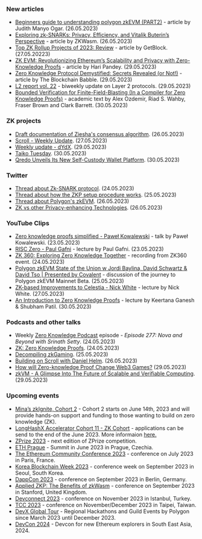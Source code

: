 ### New articles 
* [Beginners guide to understanding polygon zkEVM (PART2)](https://medium.com/@judithmanyo2/beginners-guide-to-understanding-polygon-zkevm-part2-e70c762ca482) - article by Judith Manyo Ogar. (26.05.2023)
* [Exploring zk-SNARKs: Privacy, Efficiency, and Vitalik Buterin’s Perspective](https://medium.com/@0xwasm/exploring-zk-snarks-privacy-efficiency-and-vitalik-buterins-perspective-70bba06321bb) - article by ZKWasm. (26.05.2023)
* [Top ZK Rollup Projects of 2023: Review](https://getblock.medium.com/top-zk-rollup-projects-of-2023-review-9dc052f3f3f5) - article by GetBlock. (27.05.20223)
* [ZK EVM: Revolutionizing Ethereum’s Scalability and Privacy with Zero-Knowledge Proofs](https://medium.com/coinmonks/zk-evm-revolutionizing-ethereums-scalability-and-privacy-with-zero-knowledge-proofs-85a068d6ba41) - article by Hari Pandey. (29.05.2023)
* [Zero Knowledge Protocol Demystified: Secrets Revealed (or Not!)](https://medium.com/@theblockchainbabble/zero-knowledge-protocol-demystified-secrets-revealed-or-not-8d51b1e39c6c) - article by The Blockchain Babble. (29.05.2023)
* [L2 report vol. 22](https://medium.com/paradigm-research/l2-report-vol-22-7ce6102390ae) - biweekly update on Layer 2 protocols. (29.05.2023)
* [Bounded Verification for Finite-Field-Blasting (In a Compiler for Zero Knowledge Proofs)](https://eprint.iacr.org/2023/778.pdf) - academic text by Alex Ozdemir, Riad S. Wahby, Fraser Brown and Clark Barrett. (30.05.2023)

### ZK projects
* [Draft documentation of Ziesha's consensus algorithm](https://hackmd.io/@geusebetel/ziesha-consensus). (26.05.2023)
* [Scroll - Weekly Update](https://twitter.com/Scroll_ZKP/status/1662242084412325888). (27.05.2023)
* [Weekly update - dYdX](https://twitter.com/dydxfoundation/status/1663228313496698883). (29.05.2023)
* [Taiko Tuesday](https://twitter.com/umededoteth/status/1663620315153575937). (30.05.2023)
* [Qredo Unveils Its New Self-Custody Wallet Platform](https://www.qredo.com/press/qredo-unveils-its-new-self-custody-wallet-platform?utm_source=twitter&utm_medium=organic&utm_campaign_type=brand&utm_campaign=300523_qredo_unveils_its_new_self_custody_wallet_platform&utm_content=300523_qredo_unveils_its_new_self_custody_wallet_platform&utm_content_type=text). (30.05.2023)

### Twitter
* [Thread about Zk-SNARK protocol](https://twitter.com/rishotics/status/1661276315037622273). (24.05.2023)
* [Thread about how the ZKP setup procedure works](https://twitter.com/smn_srv/status/1661756735940624384). (25.05.2023)
* [Thread about Polygon's zkEVM](https://twitter.com/0xiczc/status/1662090451493740545). (26.05.2023)
* [ZK vs other Privacy-enhancing Technologies](https://twitter.com/Savio_Sou_/status/1661913948185325568). (26.05.2023)

### YouTube Clips
* [Zero knowledge proofs simplified - Paweł Kowalewski](https://www.youtube.com/watch?v=AoG1wzCibJQ) - talk by Paweł Kowalewski. (23.05.2023) 
* [RISC Zero - Paul Gafni](https://www.youtube.com/watch?v=nVAs2i-_Iyo) - lecture by Paul Gafni. (23.05.2023)
* [ZK 360: Exploring Zero Knowledge Together](https://www.youtube.com/watch?v=PYcfFH0q9FI) - recording from ZK360 event. (24.05.2023)
* [Polygon zkEVM State of the Union w Jordi Baylina, David Schwartz & David Tso | Presented by Covalent](https://www.youtube.com/watch?v=rkGbcKMIefc) - discussion of the journey to Polygon zkEVM Mainnet Beta. (25.05.2023)
* [ZK-based Improvements to Celestia - Nick White](https://www.youtube.com/watch?v=NCLuU-NS3IU) - lecture by Nick White. (27.05.2023)
* [An Introduction to Zero Knowledge Proofs](https://www.youtube.com/watch?v=_Fshcb0XpdM) - lecture by Keertana Ganesh & Shubham Patil. (30.05.2023)

### Podcasts and other talks
* Weekly [Zero Knowledge Podcast](https://zeroknowledge.fm/277-2/) episode - *Episode 277: Nova and Beyond with Srinath Setty*. (24.05.2023)
* [ZK: Zero Knowledge Proofs](https://twitter.com/i/spaces/1yoJMZzYzRexQ). (24.05.2023) 
* [Decompiling zkGaming](https://twitter.com/MinaProtocol/status/1661840814174257154). (25.05.2023)
* [Building on Scroll with Daniel Helm](https://twitter.com/LongHashX/status/1662066316952629249). (26.05.2023)
* [How will Zero-knowledge Proof Change Web3 Games?](https://twitter.com/ggslayer_game/status/1663150751970115584?s=20) (29.05.2023)
* [zkVM - A Glimpse Into The Future of Scalable and Verifiable Computing](https://twitter.com/fenbushi/status/1663277327567003654). (29.05.2023)

### Upcoming events
* [Mina’s zkIgnite, Cohort 2](https://minaprotocol.com/join-zkignite-cohort-2?utm_medium=social&utm_source=twitter&utm_campaign=zkignite/) - Cohort 2 starts on June 14th, 2023 and will provide hands-on support and funding to those wanting to build on zero knowledge (ZK).
* [LongHashX Accelerator Cohort 11 - ZK Cohort](https://longhashventures.typeform.com/ZKCohort?typeform-source=t.co) - applications can be send to the end of the June 2023. More informaion [here.](https://www.longhash.vc/accelerator/zk-accelerator/)
* [ZPrize 2023](https://www.zprize.io/blog/announcing-zprize-2023) - next edition of ZPrize competition.
* [ETH Prague](https://ethprague.com/) - Summit in June 2023 in Prague, Czechia.
* [The Ethereum Community Conference 2023](https://www.ethcc.io/) - conference on July 2023 in Paris, France.
* [Korea Blockchain Week 2023](https://koreablockchainweek.com/) - conference week on September 2023 in Seoul, South Korea. 
* [DappCon 2023](https://www.dappcon.io/#about) - conference on September 2023 in Berlin, Germany.
* [Applied ZKP: The Benefits of zkWasm](https://law.stanford.edu/codex-the-stanford-center-for-legal-informatics/projects/zero-knowledge-cryptography/) - conference on September 2023 in Stanford, United Kingdom.
* [Devconnect 2023](https://devconnect.org/) - conference on November 2023 in Istanbul, Turkey.
* [TCC 2023](https://tcc.iacr.org/2023/) - conference on November/December 2023 in Taipei, Taiwan.
* [DevX Global Tour](https://polygon.technology/blog/polygon-labs-announces-devx-global-tour) - Regional Hackathons and Guild Events by Polygon since March 2023 until December 2023.
* [DevCon 2024](https://devcon.org/) - Devcon for new Ethereum explorers in South East Asia, 2024.
